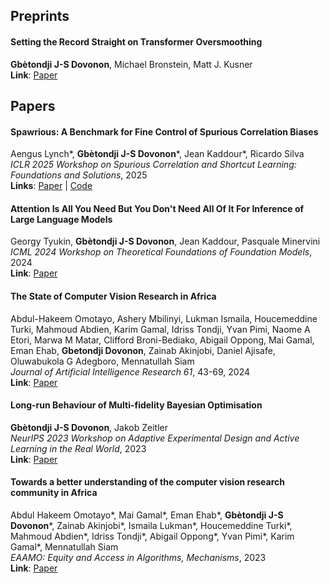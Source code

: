 ## Preprints

#### Setting the Record Straight on Transformer Oversmoothing  
**Gbètondji J-S Dovonon**, Michael Bronstein, Matt J. Kusner  
**Link**: [Paper](https://arxiv.org/pdf/2401.04301.pdf)


## Papers

#### Spawrious: A Benchmark for Fine Control of Spurious Correlation Biases  
Aengus Lynch\*, **Gbètondji J-S Dovonon**\*, Jean Kaddour\*, Ricardo Silva \
*ICLR 2025 Workshop on Spurious Correlation and Shortcut Learning: Foundations and Solutions*, 2025\
**Links**: [Paper](https://arxiv.org/pdf/2303.05470.pdf) \| [Code](https://github.com/aengusl/spawrious)

#### Attention Is All You Need But You Don't Need All Of It For Inference of Large Language Models
Georgy Tyukin, **Gbètondji J-S Dovonon**, Jean Kaddour, Pasquale Minervini\
*ICML 2024 Workshop on Theoretical Foundations of Foundation Models*, 2024\
**Link**: [Paper](https://arxiv.org/pdf/2407.15516)

#### The State of Computer Vision Research in Africa
Abdul-Hakeem Omotayo, Ashery Mbilinyi, Lukman Ismaila, Houcemeddine Turki, Mahmoud Abdien, Karim Gamal, Idriss Tondji, Yvan Pimi, Naome A Etori, Marwa M Matar, Clifford Broni-Bediako, Abigail Oppong, Mai Gamal, Eman Ehab, **Gbetondji Dovonon**, Zainab Akinjobi, Daniel Ajisafe, Oluwabukola G Adegboro, Mennatullah Siam\
*Journal of Artificial Intelligence Research 61*, 43-69, 2024\
**Link**: [Paper](https://www.jair.org/index.php/jair/article/view/16653/27081)

#### Long-run Behaviour of Multi-fidelity Bayesian Optimisation  
**Gbètondji J-S Dovonon**, Jakob Zeitler  
*NeurIPS 2023 Workshop on Adaptive Experimental Design and Active Learning in the Real World*, 2023  
**Link**: [Paper](https://arxiv.org/pdf/2312.12633.pdf)

#### Towards a better understanding of the computer vision research community in Africa  
Abdul Hakeem Omotayo\*, Mai Gamal\*, Eman Ehab\*, **Gbètondji J-S Dovonon**\*, Zainab Akinjobi\*, Ismaila Lukman\*, Houcemeddine Turki\*, Mahmoud Abdien\*, Idriss Tondji\*, Abigail Oppong\*, Yvan Pimi\*, Karim Gamal\*, Mennatullah Siam  
*EAAMO: Equity and Access in Algorithms, Mechanisms*, 2023  
**Link**: [Paper](https://arxiv.org/pdf/2305.06773.pdf)

